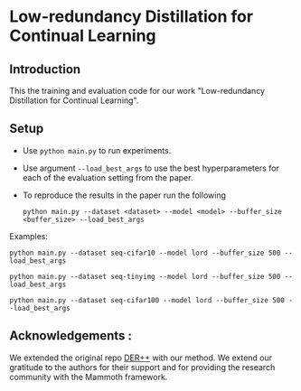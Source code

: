 # Low-redundancy Distillation for Continual Learning

## Introduction
This the training and evaluation code for our work "Low-redundancy Distillation for Continual Learning".


## Setup

+ Use `python main.py` to run experiments.
+ Use argument `--load_best_args` to use the best hyperparameters for each of the evaluation setting from the paper.
+ To reproduce the results in the paper run the following  

    `python main.py --dataset <dataset> --model <model> --buffer_size <buffer_size> --load_best_args`

 Examples:

    python main.py --dataset seq-cifar10 --model lord --buffer_size 500 --load_best_args
    
    python main.py --dataset seq-tinyimg --model lord --buffer_size 500 --load_best_args
   
    python main.py --dataset seq-cifar100 --model lord --buffer_size 500 --load_best_args
    
 

## Acknowledgements :
We extended the original repo [DER++](https://papers.nips.cc/paper/2020/hash/b704ea2c39778f07c617f6b7ce480e9e-Abstract.html) with our method.
We extend our gratitude to the authors for their support and for providing the research community with the Mammoth framework.
